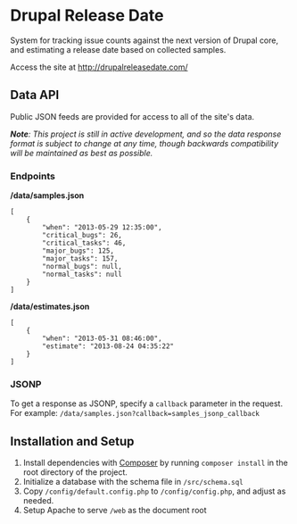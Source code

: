 Drupal Release Date
===================

System for tracking issue counts against the next version of Drupal core, and
estimating a release date based on collected samples.

Access the site at http://drupalreleasedate.com/


## Data API ##

Public JSON feeds are provided for access to all of the site's data.

*__Note__: This project is still in active development, and so the data response
format is subject to change at any time, though backwards compatibility will be
maintained as best as possible.*


### Endpoints ###

__/data/samples.json__

```
[
    {
        "when": "2013-05-29 12:35:00",
        "critical_bugs": 26,
        "critical_tasks": 46,
        "major_bugs": 125,
        "major_tasks": 157,
        "normal_bugs": null,
        "normal_tasks": null
    }
]
```


__/data/estimates.json__

```
[
    {
        "when": "2013-05-31 08:46:00",
        "estimate": "2013-08-24 04:35:22"
    }
]
```

### JSONP ###

To get a response as JSONP, specify a `callback` parameter in the request.
For example: `/data/samples.json?callback=samples_jsonp_callback`

## Installation and Setup ##

 1. Install dependencies with [Composer](http://getcomposer.org/) by running
    `composer install` in the root directory of the project.
 2. Initialize a database with the schema file in `/src/schema.sql`
 3. Copy `/config/default.config.php` to `/config/config.php`, and adjust as
    needed.
 4. Setup Apache to serve `/web` as the document root
